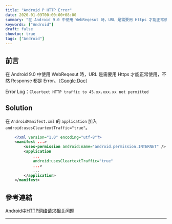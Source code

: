 ```yaml
---
title: "Android P HTTP Error"
date: 2020-01-09T00:00:00+08:00
summary: "在 Android 9.0 中使用 WebReqesut 時，URL 是需要用 Https 才能正常使用，不然 Response 都是 Error。"
keywords: ["Android"]
draft: false
showtoc: true
tags: ["Android"]
---
```


## 前言

在 Android 9.0 中使用 WebReqesut 時，URL 是需要用 Https 才能正常使用，不然 Response 都是 Error。（[Google Doc](https://developer.android.com/about/versions/pie/android-9.0-changes-28?hl=zh-cn#apache-p)）

Error Log：`Cleartext HTTP traffic to 45.xx.xxx.xx not permitted`

## Solution

在 `AndroidManifest.xml` 的 `application` 加入 `android:usesCleartextTraffic="true"`。

```xml
    <?xml version="1.0" encoding="utf-8"?>
    <manifest ...>
        <uses-permission android:name="android.permission.INTERNET" />
        <application
            ...
            android:usesCleartextTraffic="true"
            ...>
            ...
        </application>
    </manifest>
```

## 參考連結

[Android中HTTP网络请求相关问题](https://michaelyb.top/2018/08/Android-HTTP/)

______________________________________________________________________
